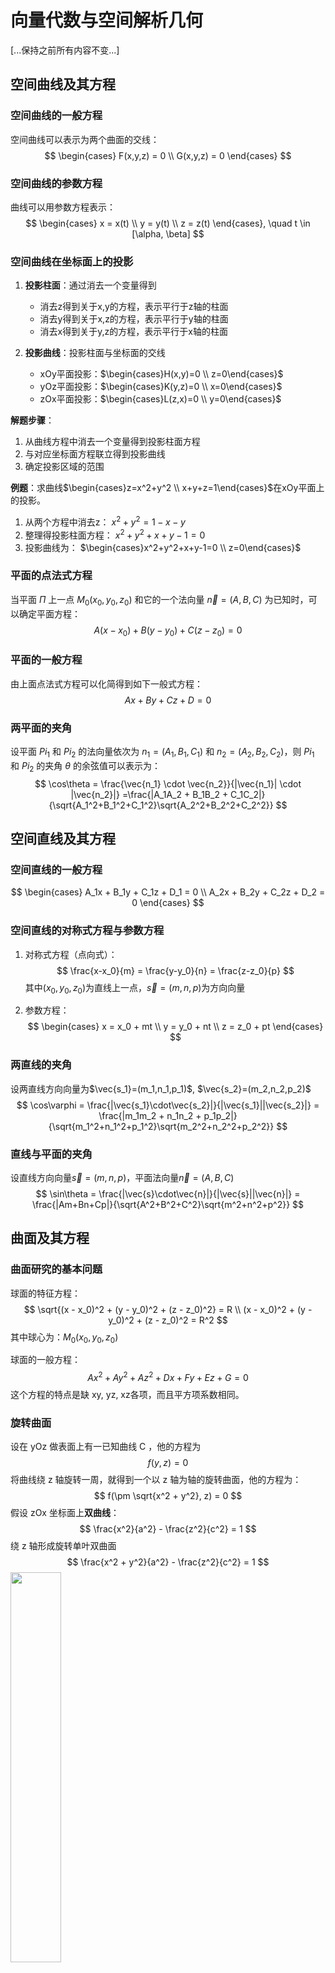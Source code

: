# 向量代数与空间解析几何

[...保持之前所有内容不变...]

## 空间曲线及其方程

### 空间曲线的一般方程
空间曲线可以表示为两个曲面的交线：
$$
\begin{cases}
F(x,y,z) = 0 \\
G(x,y,z) = 0 
\end{cases}
$$

### 空间曲线的参数方程
曲线可以用参数方程表示：
$$
\begin{cases}
x = x(t) \\
y = y(t) \\
z = z(t)
\end{cases}, \quad t \in [\alpha, \beta]
$$

### 空间曲线在坐标面上的投影
1. **投影柱面**：通过消去一个变量得到
   - 消去z得到关于x,y的方程，表示平行于z轴的柱面
   - 消去y得到关于x,z的方程，表示平行于y轴的柱面
   - 消去x得到关于y,z的方程，表示平行于x轴的柱面

2. **投影曲线**：投影柱面与坐标面的交线
   - xOy平面投影：$\begin{cases}H(x,y)=0 \\ z=0\end{cases}$
   - yOz平面投影：$\begin{cases}K(y,z)=0 \\ x=0\end{cases}$
   - zOx平面投影：$\begin{cases}L(z,x)=0 \\ y=0\end{cases}$

**解题步骤**：

1. 从曲线方程中消去一个变量得到投影柱面方程
2. 与对应坐标面方程联立得到投影曲线
3. 确定投影区域的范围

**例题**：求曲线$\begin{cases}z=x^2+y^2 \\ x+y+z=1\end{cases}$在xOy平面上的投影。

1. 从两个方程中消去z：
   $x^2+y^2=1-x-y$
2. 整理得投影柱面方程：
   $x^2+y^2+x+y-1=0$
3. 投影曲线为：
   $\begin{cases}x^2+y^2+x+y-1=0 \\ z=0\end{cases}$


### 平面的点法式方程

当平面 $\Pi$ 上一点 $M_0(x_0, y_0, z_0)$ 和它的一个法向量 $\vec{n}  = (A, B, C)$ 为已知时，可以确定平面方程：
$$
A(x - x_0) + B(y - y_0) + C(z - z_0) = 0
$$

### 平面的一般方程

由上面点法式方程可以化简得到如下一般式方程：
$$
Ax + By + Cz + D = 0
$$

### 两平面的夹角

设平面 $Pi_1$ 和 $Pi_2$ 的法向量依次为 $n_1 = (A_1, B_1, C_1)$ 和 $n_2 = (A_2, B_2, C_2)$，则 $Pi_1$ 和 $Pi_2$ 的夹角 $\theta$ 的余弦值可以表示为：
$$
\cos\theta = \frac{\vec{n_1} \cdot \vec{n_2}}{|\vec{n_1}| \cdot |\vec{n_2}|}
=\frac{|A_1A_2 + B_1B_2 + C_1C_2|}{\sqrt{A_1^2+B_1^2+C_1^2}\sqrt{A_2^2+B_2^2+C_2^2}}
$$

## 空间直线及其方程

### 空间直线的一般方程
$$
\begin{cases}
A_1x + B_1y + C_1z + D_1 = 0 \\
A_2x + B_2y + C_2z + D_2 = 0
\end{cases}
$$

### 空间直线的对称式方程与参数方程
1. 对称式方程（点向式）：
$$
\frac{x-x_0}{m} = \frac{y-y_0}{n} = \frac{z-z_0}{p}
$$
其中$(x_0,y_0,z_0)$为直线上一点，$\vec{s}=(m,n,p)$为方向向量

2. 参数方程：
$$
\begin{cases}
x = x_0 + mt \\
y = y_0 + nt \\
z = z_0 + pt
\end{cases}
$$

### 两直线的夹角
设两直线方向向量为$\vec{s_1}=(m_1,n_1,p_1)$, $\vec{s_2}=(m_2,n_2,p_2)$
$$
\cos\varphi = \frac{|\vec{s_1}\cdot\vec{s_2}|}{|\vec{s_1}||\vec{s_2}|} = \frac{|m_1m_2 + n_1n_2 + p_1p_2|}{\sqrt{m_1^2+n_1^2+p_1^2}\sqrt{m_2^2+n_2^2+p_2^2}}
$$

### 直线与平面的夹角
设直线方向向量$\vec{s}=(m,n,p)$，平面法向量$\vec{n}=(A,B,C)$
$$
\sin\theta = \frac{|\vec{s}\cdot\vec{n}|}{|\vec{s}||\vec{n}|} = \frac{|Am+Bn+Cp|}{\sqrt{A^2+B^2+C^2}\sqrt{m^2+n^2+p^2}}
$$



## 曲面及其方程

### 曲面研究的基本问题

球面的特征方程：
$$
\sqrt{(x - x_0)^2 + (y - y_0)^2 + (z - z_0)^2} = R \\
(x - x_0)^2 + (y - y_0)^2 + (z - z_0)^2 = R^2
$$
其中球心为：$M_0(x_0, y_0, z_0)$ 

球面的一般方程：
$$
Ax^2 + Ay^2 + Az^2 + Dx + Fy + Ez + G = 0
$$
这个方程的特点是缺 xy, yz, xz各项，而且平方项系数相同。

### 旋转曲面

设在 yOz 做表面上有一已知曲线 C ，他的方程为
$$
f(y, z) = 0
$$
将曲线绕 z 轴旋转一周，就得到一个以 z 轴为轴的旋转曲面，他的方程为：
$$
f(\pm \sqrt{x^2 + y^2}, z) = 0
$$
假设 zOx 坐标面上**双曲线**：
$$
\frac{x^2}{a^2} - \frac{z^2}{c^2} = 1
$$
绕 z 轴形成旋转单叶双曲面
$$
\frac{x^2 + y^2}{a^2} - \frac{z^2}{c^2} = 1
$$
<img src="../img/RotationalHyperboloid1.png" width=40%>

绕 x 轴形成旋转双也双曲面
$$
\frac{x^2}{a^2} - \frac{y^2 + z^2}{c^2} = 1
$$
<img src="../img/RotationalHyperboloid2.png" width=40%>

### 柱面

一般的，直线 L 沿定曲线 C 平行移动形成的轨迹叫做柱面，定曲线 C 叫做柱面的准线，动直线 L 叫做柱面的母线。

设柱面可以看作由平行于 z 轴的直线 沿 xOy 面上的 $x^2 + y^2 = R^2$ 移动面形成的。
$$
x^2 + y^2 = R^2
$$

其中他的母线平行于 z 轴，准线是 xOy 面上的圆 x^2 + y^2 = R^2

类似的方程 y^2 = 2x 表示母线平行于 z 轴的柱面，他的准线是 xOy 面上的抛物线 y^2 = 2x，该柱面叫做抛物柱面

<img src="../img/parabola.png" width=60%>

### 二次曲面

二次曲面的一般式：
$$
F(x, y, z) = Ax^2 + By^2 + Cz^2 + Dxy + Eyz + Fxz + Gx + Hy + Iz + J = 0
$$
**椭圆锥面**
$$
\frac{x^2}{a^2} + \frac{y^2}{b^2} = z^2
$$
以垂直于 z 轴的平面 z = t 截此曲面，当 t = 0 时得一点 (0, 0, 0)；当 $t \neq 0$ 时，得平面 z = t 上的椭圆
$$
\frac{x^2}{(at)^2} + \frac{y^2}{(bt)^2} = 1
$$

**椭球面**
$$
\frac{x^2}{a^2} + \frac{y^2}{b^2} + \frac{z^2}{c^2} = 1
$$
<img src="../img/conicoid.png" width=80%>

## 空间曲线及其方程

### 空间曲线的一般方程

### 空间曲线的参数方程

### 空间曲线在坐标面上的投影


# 多元函数微分法及其应用

## 偏导数

### 偏导数的定义及其计算法

如果函数 $z = f(x, y)$ 在区域 D 内每一点 (x, y) 处对 x 的偏导数都存在，那么这个偏导数就是的x, y 的函数，他就称为函数 $z = f(x, y)$ 对自变量 x 的偏导函数，记作
$$
\frac{\partial z}{\partial x}, \frac{\partial f}{\partial x}, z_x \text{ 或 }f_x(x, y)
$$
由偏导数的概念可知，$f(x, y)$ 在点 $(x_0, y_0)$ 处对 x 的偏导数 $f_x(x_0, y_0)$ 显然就是偏导函数 $f_x(x, y)$ 在点 $(x_0, y_0)$ 处的函数值。

**例 4** 求 $r = \sqrt{x^2 + y^2 + z^2}$ 的偏导数

解：将 y 和 z 都看作常量，得
$$
\frac{\partial r}{\partial x} = \frac{2x}{2\sqrt{x^2 + y^2 + z^2}} = \frac{x}{r}
$$
当函数表达式中任意两个自变量对调后，仍表示原来的函数，即函数关于自变量的对称性，所以
$$
\frac{\partial r}{\partial y} = \frac{y}{r}, \frac{\partial r}{\partial z} = \frac{z}{r}
$$

### 高阶偏导数

设 z = f(x, y) 在区域 D 内具有偏导数，于是在 D 内 f_x(x, y)，f_y(x, y) 都是 x, y 的函数，如果这两个函数的偏导数也存在，那么称其为二阶偏导数，按照对变量求导次序的不同得出四个不同的二阶偏导数。

**定理** 如果函数 z = f(x, y) 的两个二阶混合偏导数 $\frac{\partial^2 z}{\partial y \partial x}$，$\frac{\partial^2 z}{\partial x\partial y}$ 在区域 D 内连续，那么在该区域内这两个二阶混合偏导数必然相等。

## 全微分

**定理 1 ** 如果函数 z = f(x, y) 在点 (x, y) 可微分，那么该函数在点 (x, y) 的偏导数必定存在，且函数 z = f(x, y) 在点 (x, y) 的全微分为
$$
dz = \frac{\partial z}{\partial x} \Delta x + \frac{\partial z}{\partial y} \Delta y
$$


## 多元复合函数的求导法则

**定理 2 **多元函数与多元函数复合的情形，如果函数 $u = \phi(x, y)$ 及 $v = \psi(x, y)$
$$
\frac{\partial z}{\partial x} = \frac{\partial z}{\partial u} \frac{\partial u}{\partial x} + \frac{\partial z}{\partial v} \frac{\partial v}{\partial x}
$$

## 多元函数微分学的几何应用



# 重积分

## 二重积分的概念与性质

### 曲顶柱体的体积

由而重积分的定义可知，曲顶柱体的体积是函数 f(x, y) 在底 D 上的二重积分
$$
V = \iint_D f(x, y) d\sigma
$$


### 平面薄片的质量

平面薄片的质量是它的面密度 \mu(x, y) 在薄片所占闭区间 D 上的二重积分
$$
m = \iint_D \mu(x, y) d\sigma
$$

### 二重积分的性质

$$
\iint_D[\alpha f(x, y) + \beta g(x, y)]d\sigma = \iint_D\alpha f(x, y)d\sigma + \iint_D\beta g(x, y)d\sigma
$$

如果闭区间 D 被有限条曲线分为有限个部分闭区域，那么在 D 上的二重积分等于在各部分闭区域上的而重积分的和
$$
\iint_D f(x, y)d\sigma = \iint_{D_1} f(x, y)d\sigma + \iint_{D_2} f(x, y)d\sigma
$$
如果在 D 上，$f(x, y) \le g(x, y)$，那么q
$$
\iint_D f(x, y)d\sigma \le \iint_D g(x, y)d\sigma
$$


## 二重积分的计算方法

### 利用直角坐标



### 利用极坐标

## 三重积分

### 三重积分的概念

如果 f(x, y, z) 表示某个物体在点 (x, y, z) 处的密度，$\Omega$ 是该物体所占有的空间闭区域，f(x, y, z) 在 \Omega 上连续，则
$$
m = \iiint_\Omega f(x, y, z)dV
$$

### 三重积分的计算



# 曲线积分与曲面积分

## 对弧长的曲线积分

### 概念与性质

当曲线线密度 $\mu(x, y)$ 在 L 上连续时，就等于 $\mu(x, y)$ 对弧长的曲线积分，即
$$
m = \int_L \mu(x, y) ds
$$
如果 L 可以分成两段光滑曲线弧 L_1 和 L_2，即为 L = L_1 + L_2
$$
\int_{L_1 + L_2}f(x, y) ds = \int_{L_1}f(x, y)ds + \int_{L_2}f(x, y)ds
$$
如果 L 是闭曲线那么函数 f(x, y) 在闭曲线 L 上对弧长的曲线积分记为 $\oint_L f(x, y) ds$

### 对弧长的曲线积分计算方法

## 对坐标的曲线积分

### 概念与性质

变力沿曲线所作的功，设一个质点在 xOy 面内受到力
$$
\textbf{F}(x, y) = P(x, y)\textbf{i} + Q(x, y)\textbf{j}
$$
那么变力 \textbf{F} 所作的功可以表达成
$$
W = \int_L P(x, y)dx + Q(x, y)dy \\
W = \int_L \textbf{F}(x, y) \cdot d\textbf{r}
$$

## 格林公式及其应用

### 格林公式

设 D 是由分段光滑的简单闭曲线 L 所围成的平面区域，函数 P(x, y) 和 Q(x, y) 在 D 上具有一阶连续的偏导数，则有
$$
\oint_L P(x, y)dx + Q(x, y)dy = \iint_D \left (\frac{\partial Q}{\partial x} - \frac{\partial P}{\partial y} \right )dA
$$
因此，格林公式将一个沿封闭曲线的线积分转换为一个在该曲线所围区域上的二重积分。



计算曲线积分 $\int_L (x^3 - xy^2)dx + (y^3 - x^2y)dy$，其中 L 是曲线 $y = 1 - x^2$ 从 A(0, 1) 到 B(1, 0) 的一段弧。

## 对面积的曲面积分

## 对坐标的曲面积分

## 高斯公式

## 斯托克斯公式



# 无穷级数

## 常数项级数的概念和性质

### 常数项级数的概念

作常数项级数的前 n 项和
$$
s_n = u_1 + u_2 + ... + u_n = \sum_{i = 1}^n u_i
$$
s_n 称为级数部分和，当 n 依次取 1, 2, 3, ... 时，它们构成一个新的数列，根据这个数列有没有极限，引进无穷级数的收敛与发散概念

**定义 如果级数 $\sum_{i=1}^\infty u_i$ 的部分和数列 $\{s_n\}$ 有极限 s, 那么称无穷级数收敛，这时极限 s 叫做这级数的和。**
$$
\lim_{n \rarr \infty} s_n = s \\
s = u_1 + u_2 + ... + u_i + ...;
$$
**如通过没有极限，那么称无穷级数发散**，（级数就是无穷项求和）。而这上面的常数级数，就是通项 u_n 不依赖于变量（如 x）的无穷级数，即每一项均为常数。

### 收敛级数的基本性质

如果级数 $\sum_{n=1}^\infty u_n$ 收敛与 $s$，那么级数 $\sum_{n=1}^\infty ku_n$ 也收敛于 $ks$。

如果级数 $\sum_{n=1}^\infty u_n$ 与 $\sum_{n=1}^\infty v_n$ 分别收敛于 $s$ 与 $\sigma$，那么级数 $\sum_{n=1}^\infty(u_n \pm v_n)$ 也收敛于 $s \pm \sigma$。

在级数中去掉、加上或改变有限项，不会改变级数的收敛性。

如果级数收敛，那么对这级数的项任意家括号后所成的级数仍收敛，且其和不变。

## 常数项级数的审敛法

### 正项级数的敛散性常用方法

一般的常数项级数，各项可以是正数、负数或零，如果各项都是正数或者零的级数，这种级数称为**正项级数**。

正项级数 $\sum_{n=1}^\infty u_n$ 收敛的充分必要条件是：它的部分和数列 {s_n} 有界。

**比较审敛法** 设 $\sum_{n=1}^\infty u_n$ 和 $\sum_{n=1}^\infty v_n$ 都是正项级数

1. 如果 $\lim_{n \rarr \infty} \frac{u_n}{v_n} = l, (0 \le l < +\infty)$，且 $\sum_{n=1}^\infty v_n$ 收敛，那么 $\sum_{n=1}^\infty u_n$ 收敛。

2. 如果 $\lim_{n \rarr \infty} \frac{u_n}{v_n} = l >0$ 或 $\lim_{n \rarr \infty} \frac{u_n}{v_n} = l = +\infty$ 且级数 $\sum_{n=1}^\infty v_n$ 发散，那么 $\sum_{n=1}^\infty u_n$ 也发散

**比值审敛法**

设 $\sum_{n=1}^\infty u_n$ 是正项级数，如果：
$$
\lim_{n \rarr \infty}\frac{u_{n+1}}{u_n} = \rho
$$
那么当 $\rho < 1$ 时级数收敛， $\rho > 1$ 或 $\rho = \infty$ 时级数发散，\rho = 1 时级数可能收敛也可能发散。

**根值审敛法**

设 $\sum_{n=1}^\infty u_n$ 是正项级数，如果
$$
\lim_{n \to \infty} \sqrt[n]{u_n} = \rho
$$
如果 $\rho < 1$ 那么级数 $\sum_{n=1}^\infty u_n$ 收敛。反之，如果 $\rho > 1$，则级数 $\sum_{n=1}^\infty u_n$ 发散。

常见经典结论

例 判别正项级数的敛散性：（1）$\sum_{n=1}^\infty \frac{2n+1}{2^n}$；（2）$\sum_{n=1}^\infty\frac{n^3}{n!}$



## 幂级数

## 函数展开成幂级数

## 函数的幂级数展开式的应用

## 傅立叶级数

## 一般周期函数的傅立叶级数

### 周期为 2l 的周期函数的傅立叶级数

设这个周期函数 f(x) 满足收敛定理的条件，则它的傅立叶级数展开式为
$$
f(x) = \frac{a_0}{2} + \sum_{n=1}^\infty\left(a_n\cos\frac{n\pi x}{l} + b_n\sin\frac{n\pi x}{l}\right)\ (x \in C)
$$

### 傅立叶级数的复数形式

